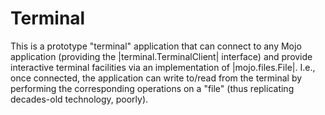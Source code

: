 Terminal
========

This is a prototype "terminal" application that can connect to any Mojo
application (providing the |terminal.TerminalClient| interface) and provide
interactive terminal facilities via an implementation of |mojo.files.File|.
I.e., once connected, the application can write to/read from the terminal by
performing the corresponding operations on a "file" (thus replicating
decades-old technology, poorly).
